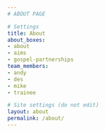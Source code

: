 ```yaml
---
# ABOUT PAGE

# Settings
title: About
about_boxes:
- about
- aims
- gospel-partnerships
team_members:
- andy
- des
- mike
- trainee

# Site settings (do not edit)
layout: about
permalink: /about/
---
```


